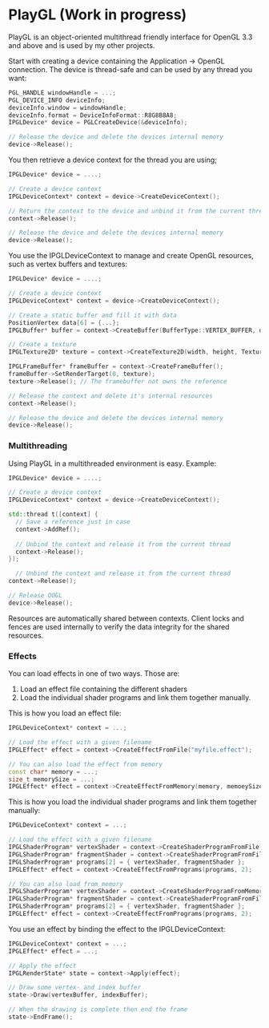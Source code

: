 # PlayGL (Work in progress) #

PlayGL is an object-oriented multithread friendly interface for OpenGL 3.3 and above and is used by my other projects.

Start with creating a device containing the Application -> OpenGL connection. The device is thread-safe and can be used by any thread you want:
```cpp
PGL_HANDLE windowHandle = ...;
PGL_DEVICE_INFO deviceInfo;
deviceInfo.window = windowHandle;
deviceInfo.format = DeviceInfoFormat::R8G8B8A8;
IPGLDevice* device = PGLCreateDevice(&deviceInfo);

// Release the device and delete the devices internal memory
device->Release();
```

You then retrieve a device context for the thread you are using;
```cpp
IPGLDevice* device = ....;

// Create a device context
IPGLDeviceContext* context = device->CreateDeviceContext();

// Return the context to the device and unbind it from the current thread
context->Release();

// Release the device and delete the devices internal memory
device->Release();
```

You use the IPGLDeviceContext to manage and create OpenGL resources, such as vertex buffers and textures:
```cpp
IPGLDevice* device = ....;

// Create a device context
IPGLDeviceContext* context = device->CreateDeviceContext();

// Create a static buffer and fill it with data
PositionVertex data[6] = {...};
IPGLBuffer* buffer = context->CreateBuffer(BufferType::VERTEX_BUFFER, data, sizeof(data), BufferUsage::STATIC);

// Create a texture
IPGLTexture2D* texture = context->CreateTexture2D(width, height, TextureFormat::RGBA16F, nullptr, 0);

IPGLFrameBuffer* frameBuffer = context->CreateFrameBuffer();
frameBuffer->SetRenderTarget(0, texture);
texture->Release(); // The framebuffer not owns the reference

// Release the context and delete it's internal resources
context->Release();

// Release the device and delete the devices internal memory
device->Release();
```

### Multithreading ###

Using PlayGL in a multithreaded environment is easy. Example:
```cpp
IPGLDevice* device = ....;

// Create a device context
IPGLDeviceContext* context = device->CreateDeviceContext();

std::thread t([context] {
  // Save a reference just in case
  context->AddRef();
  
  // Unbind the context and release it from the current thread
  context->Release();
});

  // Unbind the context and release it from the current thread
context->Release();

// Release OOGL
device->Release();
```

Resources are automatically shared between contexts. Client locks and fences are used internally to verify the data integrity for the shared resources.

### Effects ###

You can load effects in one of two ways. Those are:

1. Load an effect file containing the different shaders
2. Load the individual shader programs and link them together manually.

This is how you load an effect file:

```cpp
IPGLDeviceContext* context = ...;

// Load the effect with a given filename
IPGLEffect* effect = context->CreateEffectFromFile("myfile.effect");

// You can also load the effect from memory
const char* memory = ...;
size_t memorySize = ...;
IPGLEffect* effect = context->CreateEffectFromMemory(memory, memoeySize);
```

This is how you load the individual shader programs and link them together manually:

```cpp
IPGLDeviceContext* context = ...;

// Load the effect with a given filename
IPGLShaderProgram* vertexShader = context->CreateShaderProgramFromFile("myfile.vs", ShaderProgramType::VERTEX_SHADER);
IPGLShaderProgram* fragmentShader = context->CreateShaderProgramFromFile("myfile.fs", ShaderProgramType::FRAGMENT_SHADER);
IPGLShaderProgram* programs[2] = { vertexShader, fragmentShader };
IPGLEffect* effect = context->CreateEffectFromPrograms(programs, 2);

// You can also load from memory
IPGLShaderProgram* vertexShader = context->CreateShaderProgramFromMemory(memoryPtr, memorySize, ShaderProgramType::VERTEX_SHADER);
IPGLShaderProgram* fragmentShader = context->CreateShaderProgramFromFile(fragMemoryPtr, fragMemorySize, ShaderProgramType::FRAGMENT_SHADER);
IPGLShaderProgram* programs[2] = { vertexShader, fragmentShader };
IPGLEffect* effect = context->CreateEffectFromPrograms(programs, 2);
```

You use an effect by binding the effect to the IPGLDeviceContext:

```cpp
IPGLDeviceContext* context = ...;
IPGLEffect* effect = ...;

// Apply the effect
IPGLRenderState* state = context->Apply(effect);

// Draw some vertex- and index buffer
state->Draw(vertexBuffer, indexBuffer);

// When the drawing is complete then end the frame
state->EndFrame();
```
